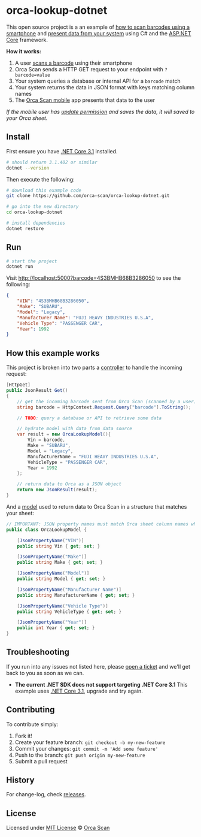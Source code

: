 # orca-lookup-dotnet

This open source project is a an example of [how to scan barcodes using a smartphone](https://orcascan.com/mobile) and [present data from your system](https://orcascan.com/docs/api/lookup-url) using C# and the [ASP.NET Core](https://dotnet.microsoft.com/learn/aspnet/what-is-aspnet-core) framework.

**How it works:**

1. A user [scans a barcode](https://orcascan.com/mobile) using their smartphone
2. Orca Scan sends a HTTP GET request to your endpoint with `?barcode=value`
3. Your system queries a database or internal API for a `barcode` match
4. Your system returns the data in JSON format with keys matching column names
5. The [Orca Scan mobile](https://orcascan.com/mobile) app presents that data to the user

*If the mobile user has [update permission](https://orcascan.com/docs/getting-started/adding-users#selecting-user-permissions) and saves the data, it will saved to your Orca sheet.*

## Install

First ensure you have [.NET Core 3.1](https://dotnet.microsoft.com/learn/aspnet/hello-world-tutorial/install) installed.

```bash
# should return 3.1.402 or similar
dotnet --version
```

Then execute the following:

```bash
# download this example code
git clone https://github.com/orca-scan/orca-lookup-dotnet.git

# go into the new directory
cd orca-lookup-dotnet

# install dependencies
dotnet restore
```

## Run

```bash
# start the project
dotnet run
```

Visit [http://localhost:5000?barcode=4S3BMHB68B3286050](http://localhost:5000?barcode=4S3BMHB68B3286050) to see the following:

```json
{
    "VIN": "4S3BMHB68B3286050",
    "Make": "SUBARU",
    "Model": "Legacy",
    "Manufacturer Name": "FUJI HEAVY INDUSTRIES U.S.A",
    "Vehicle Type": "PASSENGER CAR",
    "Year": 1992
}
```

## How this example works

This project is broken into two parts a [controller](/Controllers/OrcaLookupController.cs) to handle the incoming request:

```csharp
[HttpGet]
public JsonResult Get()
{
    // get the incoming barcode sent from Orca Scan (scanned by a user)
    string barcode = HttpContext.Request.Query["barcode"].ToString();

    // TODO: query a database or API to retrieve some data

    // hydrate model with data from data source
    var result = new OrcaLookupModel(){
        Vin = barcode,
        Make = "SUBARU",
        Model = "Legacy",
        ManufacturerName = "FUJI HEAVY INDUSTRIES U.S.A",
        VehicleType = "PASSENGER CAR",
        Year = 1992
    };

    // return data to Orca as a JSON object
    return new JsonResult(result);
}
```

And a [model](/Models/OrcaLookupModel.cs) used to return data to Orca Scan in a structure that matches your sheet:

```csharp
// IMPORTANT: JSON property names must match Orca sheet column names when serialised
public class OrcaLookupModel {

    [JsonPropertyName("VIN")]
    public string Vin { get; set; }

    [JsonPropertyName("Make")]
    public string Make { get; set; }

    [JsonPropertyName("Model")]
    public string Model { get; set; }

    [JsonPropertyName("Manufacturer Name")]
    public string ManufacturerName { get; set; }

    [JsonPropertyName("Vehicle Type")]
    public string VehicleType { get; set; }

    [JsonPropertyName("Year")]
    public int Year { get; set; }
}
```

## Troubleshooting

If you run into any issues not listed here, please [open a ticket](https://github.com/orca-scan/orca-lookup-dotnet/issues) and we'll get back to you as soon as we can.

* **The current .NET SDK does not support targeting .NET Core 3.1**
  This example uses [.NET Core 3.1](https://dotnet.microsoft.com/download/dotnet-core/3.1), upgrade and try again.


## Contributing

To contribute simply:

1. Fork it!
2. Create your feature branch: `git checkout -b my-new-feature`
3. Commit your changes: `git commit -m 'Add some feature'`
4. Push to the branch: `git push origin my-new-feature`
5. Submit a pull request

## History

For change-log, check [releases](https://github.com/orca-scan/orca-lookup-dotnet/releases).

## License

Licensed under [MIT License](LICENSE) &copy; [Orca Scan](https://orcascan.com)
